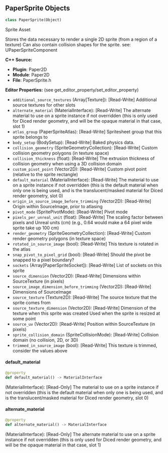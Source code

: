 ## PaperSprite Objects

```python
class PaperSprite(Object)
```

Sprite Asset

Stores the data necessary to render a single 2D sprite (from a region of a texture)
Can also contain collision shapes for the sprite.
see: UPaperSpriteComponent

**C++ Source:**

- **Plugin**: Paper2D
- **Module**: Paper2D
- **File**: PaperSprite.h

**Editor Properties:** (see get_editor_property/set_editor_property)

- ``additional_source_textures`` (Array[Texture]):  [Read-Write] Additional source textures for other slots
- ``alternate_material`` (MaterialInterface):  [Read-Write] The alternate material to use on a sprite instance if not overridden (this is only used for Diced render geometry, and will be the opaque material in that case, slot 1)
- ``atlas_group`` (PaperSpriteAtlas):  [Read-Write] Spritesheet group that this sprite belongs to
- ``body_setup`` (BodySetup):  [Read-Write] Baked physics data.
- ``collision_geometry`` (SpriteGeometryCollection):  [Read-Write] Custom collision geometry polygons (in texture space)
- ``collision_thickness`` (float):  [Read-Write] The extrusion thickness of collision geometry when using a 3D collision domain
- ``custom_pivot_point`` (Vector2D):  [Read-Write] Custom pivot point (relative to the sprite rectangle)
- ``default_material`` (MaterialInterface):  [Read-Write] The material to use on a sprite instance if not overridden (this is the default material when only one is being used, and is the translucent/masked material for Diced render geometry, slot 0)
- ``origin_in_source_image_before_trimming`` (Vector2D):  [Read-Write] Origin within SourceImage, prior to atlasing
- ``pivot_mode`` (SpritePivotMode):  [Read-Write] Pivot mode
- ``pixels_per_unreal_unit`` (float):  [Read-Write] The scaling factor between pixels and Unreal units (cm) (e.g., 0.64 would make a 64 pixel wide sprite take up 100 cm)
- ``render_geometry`` (SpriteGeometryCollection):  [Read-Write] Custom render geometry polygons (in texture space)
- ``rotated_in_source_image`` (bool):  [Read-Write] This texture is rotated in the atlas
- ``snap_pivot_to_pixel_grid`` (bool):  [Read-Write] Should the pivot be snapped to a pixel boundary?
- ``sockets`` (Array[PaperSpriteSocket]):  [Read-Write] List of sockets on this sprite
- ``source_dimension`` (Vector2D):  [Read-Write] Dimensions within SourceTexture (in pixels)
- ``source_image_dimension_before_trimming`` (Vector2D):  [Read-Write] Dimensions of SourceImage
- ``source_texture`` (Texture2D):  [Read-Write] The source texture that the sprite comes from
- ``source_texture_dimension`` (Vector2D):  [Read-Write] Dimension of the texture when this sprite was created
  Used when the sprite is resized at some point
- ``source_uv`` (Vector2D):  [Read-Write] Position within SourceTexture (in pixels)
- ``sprite_collision_domain`` (SpriteCollisionMode):  [Read-Write] Collision domain (no collision, 2D, or 3D)
- ``trimmed_in_source_image`` (bool):  [Read-Write] This texture is trimmed, consider the values above

<a id="unreal.PaperSprite.default_material"></a>

#### default_material

```python
@property
def default_material() -> MaterialInterface
```

(MaterialInterface):  [Read-Only] The material to use on a sprite instance if not overridden (this is the default material when only one is being used, and is the translucent/masked material for Diced render geometry, slot 0)

<a id="unreal.PaperSprite.alternate_material"></a>

#### alternate_material

```python
@property
def alternate_material() -> MaterialInterface
```

(MaterialInterface):  [Read-Only] The alternate material to use on a sprite instance if not overridden (this is only used for Diced render geometry, and will be the opaque material in that case, slot 1)

<a id="unreal.PaperSpriteActor"></a>